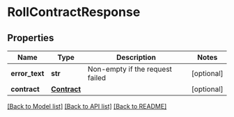 # RollContractResponse

## Properties
Name | Type | Description | Notes
------------ | ------------- | ------------- | -------------
**error_text** | **str** | Non-empty if the request failed | [optional] 
**contract** | [**Contract**](Contract.md) |  | [optional] 

[[Back to Model list]](../README.md#documentation-for-models) [[Back to API list]](../README.md#documentation-for-api-endpoints) [[Back to README]](../README.md)



